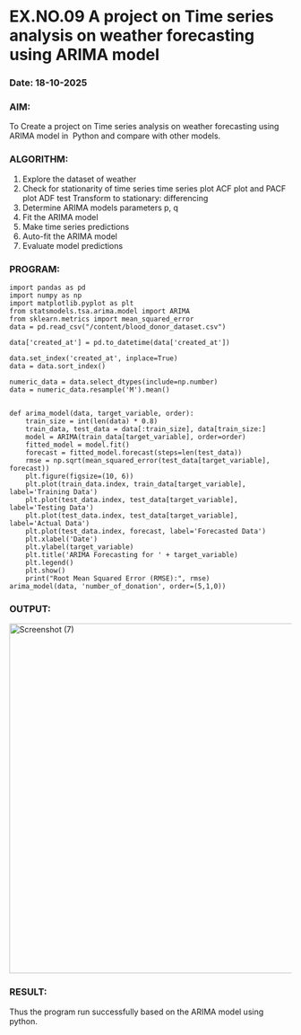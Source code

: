 # EX.NO.09        A project on Time series analysis on weather forecasting using ARIMA model 
### Date: 18-10-2025

### AIM:
To Create a project on Time series analysis on weather forecasting using ARIMA model in  Python and compare with other models.
### ALGORITHM:
1. Explore the dataset of weather 
2. Check for stationarity of time series time series plot
   ACF plot and PACF plot
   ADF test
   Transform to stationary: differencing
3. Determine ARIMA models parameters p, q
4. Fit the ARIMA model
5. Make time series predictions
6. Auto-fit the ARIMA model
7. Evaluate model predictions
### PROGRAM:
```
import pandas as pd
import numpy as np
import matplotlib.pyplot as plt
from statsmodels.tsa.arima.model import ARIMA
from sklearn.metrics import mean_squared_error
data = pd.read_csv("/content/blood_donor_dataset.csv")

data['created_at'] = pd.to_datetime(data['created_at'])

data.set_index('created_at', inplace=True)
data = data.sort_index()

numeric_data = data.select_dtypes(include=np.number)
data = numeric_data.resample('M').mean()


def arima_model(data, target_variable, order):
    train_size = int(len(data) * 0.8)
    train_data, test_data = data[:train_size], data[train_size:]
    model = ARIMA(train_data[target_variable], order=order)
    fitted_model = model.fit()
    forecast = fitted_model.forecast(steps=len(test_data))
    rmse = np.sqrt(mean_squared_error(test_data[target_variable], forecast))
    plt.figure(figsize=(10, 6))
    plt.plot(train_data.index, train_data[target_variable], label='Training Data')
    plt.plot(test_data.index, test_data[target_variable], label='Testing Data')
    plt.plot(test_data.index, test_data[target_variable], label='Actual Data')
    plt.plot(test_data.index, forecast, label='Forecasted Data')
    plt.xlabel('Date')
    plt.ylabel(target_variable)
    plt.title('ARIMA Forecasting for ' + target_variable)
    plt.legend()
    plt.show()
    print("Root Mean Squared Error (RMSE):", rmse)
arima_model(data, 'number_of_donation', order=(5,1,0))
```

### OUTPUT:
<img width="1149" height="623" alt="Screenshot (7)" src="https://github.com/user-attachments/assets/4fb38ed9-895a-45ba-8e45-ab1fa5c6ccf1" />


### RESULT:
Thus the program run successfully based on the ARIMA model using python.
